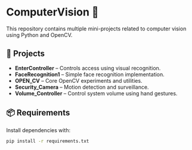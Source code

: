 # ComputerVision 🚀

This repository contains multiple mini-projects related to computer vision using Python and OpenCV.

## 📁 Projects

- **EnterController** – Controls access using visual recognition.
- **FaceRecognition1** – Simple face recognition implementation.
- **OPEN_CV** – Core OpenCV experiments and utilities.
- **Security_Camera** – Motion detection and surveillance.
- **Volume_Controller** – Control system volume using hand gestures.

## 📦 Requirements

Install dependencies with:

```bash
pip install -r requirements.txt

